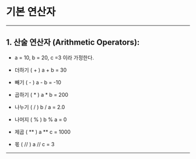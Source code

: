 # 기본 연산자 
--------------------------------------------------------
## 1. 산술 연산자 (Arithmetic Operators):
* a = 10, b = 20, c =3 이라 가정한다.

* 더하기 ( + )   a + b = 30 
* 빼기   ( - )   a - b = -10  
* 곱하기 ( * )   a * b = 200  
* 나누기 ( / )   b / a = 2.0  
* 나머지 ( % )   b % a = 0  
* 제곱  ( ** )   a ** c = 1000  
* 몫    ( // )   a // c = 3
--------------------------------------------------------
